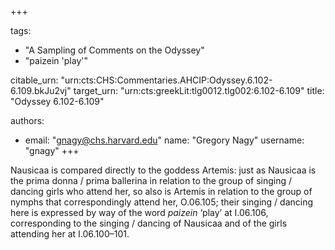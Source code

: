+++

tags:
- "A Sampling of Comments on the Odyssey"
- "paizein &#39;play&#39;"

citable_urn: "urn:cts:CHS:Commentaries.AHCIP:Odyssey.6.102-6.109.bkJu2vj"
target_urn: "urn:cts:greekLit:tlg0012.tlg002:6.102-6.109"
title: "Odyssey 6.102-6.109"

authors:
- email: "gnagy@chs.harvard.edu"
  name: "Gregory Nagy"
  username: "gnagy"
+++

<p>Nausicaa is compared directly to the goddess Artemis: just as Nausicaa is the prima donna / prima ballerina in relation to the group of singing / dancing girls who attend her, so also is Artemis in relation to the group of nymphs that correspondingly attend her, O.06.105; their singing / dancing here is expressed by way of the word <em>paizein</em> ‘play’ at I.06.106, corresponding to the singing / dancing of Nausicaa and of the girls attending her at I.06.100–101. </p>